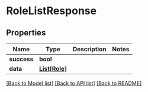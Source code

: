 # RoleListResponse

## Properties
Name | Type | Description | Notes
------------ | ------------- | ------------- | -------------
**success** | **bool** |  | 
**data** | [**List[Role]**](Role.md) |  | 

[[Back to Model list]](../README.md#documentation-for-models) [[Back to API list]](../README.md#documentation-for-api-endpoints) [[Back to README]](../README.md)


